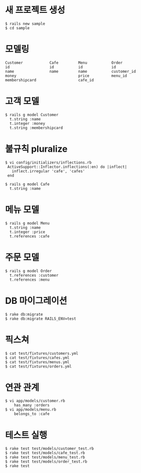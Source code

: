 # 새 프로젝트 생성

	$ rails new sample
	$ cd sample


# 모델링
	Customer            Cafe         Menu           Order
	id                  id           id             id
	name                name         name           customer_id
	money                            price          menu_id    
	membershipcard                   cafe_id


# 고객 모델 
	$ rails g model Customer
      t.string :name
      t.integer :money
      t.string :membershipcard

# 불규칙 pluralize
    $ vi config/initializers/inflections.rb
	 ActiveSupport::Inflector.inflections(:en) do |inflect|
	   inflect.irregular 'cafe', 'cafes'
	 end

	$ rails g model Cafe
      t.string :name

# 메뉴 모델
	$ rails g model Menu
      t.string :name
      t.integer :price
      t.references :cafe

# 주문 모델 
	$ rails g model Order
      t.references :customer
      t.references :menu

# DB 마이그레이션
	$ rake db:migrate
	$ rake db:migrate RAILS_ENV=test

# 픽스쳐
	$ cat test/fixtures/customers.yml
	$ cat test/fixtures/cafes.yml
	$ cat test/fixtures/menus.yml
	$ cat test/fixtures/orders.yml

# 연관 관계
	$ vi app/models/customer.rb
		has_many :orders
	$ vi app/models/menu.rb
        belongs_to :cafe
	
# 테스트 실행
	$ rake test test/models/customer_test.rb
	$ rake test test/models/cafe_test.rb
	$ rake test test/models/menu_test.rb
	$ rake test test/models/order_test.rb
	$ rake test 

